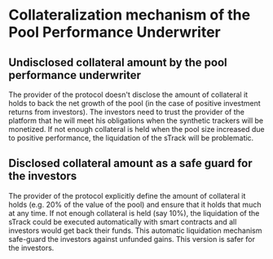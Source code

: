 # Collateralization mechanism of the Pool Performance Underwriter

## Undisclosed collateral amount by the pool performance underwriter

The provider of the protocol doesn't disclose the amount of collateral it holds to back the net growth of the pool (in the case of positive investment returns from investors). The investors need to trust the provider of the platform that he will meet his obligations when the synthetic trackers will be monetized. If not enough collateral is held when the pool size increased due to positive performance, the liquidation of the sTrack will be problematic.

## Disclosed collateral amount as a safe guard for the investors

The provider of the protocol explicitly define the amount of collateral it holds (e.g. 20% of the value of the pool) and ensure that it holds that much at any time. If not enough collateral is held (say 10%), the liquidation of the sTrack could be executed automatically with smart contracts and all investors would get back their funds. This automatic liquidation mechanism safe-guard the investors against unfunded gains. This version is safer for the investors.
